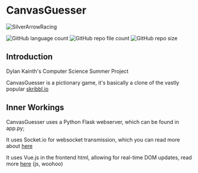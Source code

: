 # CanvasGuesser
![SilverArrowRacing](https://img.shields.io/badge/Computer%20Science%20Summer%20Project-Harrow%20School-blue)

![GitHub language count](https://img.shields.io/github/languages/count/DylanK46/CanvasGuesser) 			 ![GitHub repo file count](https://img.shields.io/github/directory-file-count/DylanK46/CanvasGuesser) ![GitHub repo size](https://img.shields.io/github/repo-size/DylanK46/CanvasGuesser)

## Introduction
Dylan Kainth's Computer Science Summer Project

CanvasGuesser is a pictionary game, it's basically a clone of the vastly popular [skribbl.io](https://skribbl.io/)

## Inner Workings
CanvasGuesser uses a Python Flask webserver, which can be found in app.py;

It uses Socket.io for websocket transmission, which you can read more about [here](https://socket.io/)

It uses Vue.js in the frontend html, allowing for real-time DOM updates, read more [here](https://vuejs.org/) (js, woohoo)

